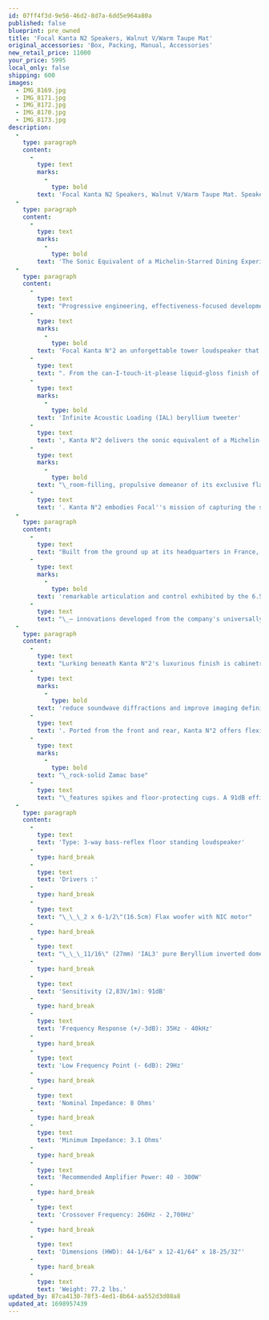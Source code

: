 ```yaml
---
id: 07ff4f3d-9e56-46d2-8d7a-6dd5e964a80a
published: false
blueprint: pre_owned
title: 'Focal Kanta N2 Speakers, Walnut V/Warm Taupe Mat'
original_accessories: 'Box, Packing, Manual, Accessories'
new_retail_price: 11000
your_price: 5995
local_only: false
shipping: 600
images:
  - IMG_8169.jpg
  - IMG_8171.jpg
  - IMG_8172.jpg
  - IMG_8170.jpg
  - IMG_8173.jpg
description:
  -
    type: paragraph
    content:
      -
        type: text
        marks:
          -
            type: bold
        text: 'Focal Kanta N2 Speakers, Walnut V/Warm Taupe Mat. Speakers are in excellent physical and functional condition with original boxes, packing and accessories. Speakers sell as new for $11,000.00'
  -
    type: paragraph
    content:
      -
        type: text
        marks:
          -
            type: bold
        text: 'The Sonic Equivalent of a Michelin-Starred Dining Experience: Internationally Praised Focal Kanta N°2 Tower Loudspeakers Play with Smoothness, Scope, and Sophistication'
  -
    type: paragraph
    content:
      -
        type: text
        text: "Progressive engineering, effectiveness-focused development, and an elegant flair for style make the\_"
      -
        type: text
        marks:
          -
            type: bold
        text: 'Focal Kanta N°2 an unforgettable tower loudspeaker that sounds as good as it looks'
      -
        type: text
        text: ". From the can-I-touch-it-please liquid-gloss finish of its stunning color options to the sultry, sweet high frequencies created by its\_"
      -
        type: text
        marks:
          -
            type: bold
        text: 'Infinite Acoustic Loading (IAL) beryllium tweeter'
      -
        type: text
        text: ', Kanta N°2 delivers the sonic equivalent of a Michelin-starred dining experience. Its ability to conjure holographic images and subtle details from even ordinary recordings is matched only by the'
      -
        type: text
        marks:
          -
            type: bold
        text: "\_room-filling, propulsive demeanor of its exclusive flax-fiber woofers"
      -
        type: text
        text: '. Kanta N°2 embodies Focal''s mission of capturing the sensory experience of musical performances.'
  -
    type: paragraph
    content:
      -
        type: text
        text: "Built from the ground up at its headquarters in France, Focal uses locally grown flax for Kanta N°2's woofers due to its incredible durability and light weight. Arranging the material in a unique glass-fiber sandwich design enables Kanta N°2 to deliver transients with megabit-like speed. The\_"
      -
        type: text
        marks:
          -
            type: bold
        text: 'remarkable articulation and control exhibited by the 6.5-inch midrange driver and two 6.5-inch woofers owe to TMD (Tuned Mass Damping) suspension and NIC (Neutral Inductive Circuit) motors'
      -
        type: text
        text: "\_– innovations developed from the company's universally acclaimed Utopia and Sopra Series. This specialized approach to driver design significantly improves definition and reduces internal resonances. As a result of all the bleeding-edge technology, you'll hear a startling level of transparency that'll have you jumping in your seat at the thwack of a kick drum and marveling at the explosive dynamics of an orchestral crescendo."
  -
    type: paragraph
    content:
      -
        type: text
        text: "Lurking beneath Kanta N°2's luxurious finish is cabinetry made of molded, high-density polymer – a material significantly better at damping vibrations than the MDF commonly used in other speakers. Rounded baffle edges further\_"
      -
        type: text
        marks:
          -
            type: bold
        text: 'reduce soundwave diffractions and improve imaging definition'
      -
        type: text
        text: '. Ported from the front and rear, Kanta N°2 offers flexible room placement options while its'
      -
        type: text
        marks:
          -
            type: bold
        text: "\_rock-solid Zamac base"
      -
        type: text
        text: "\_features spikes and floor-protecting cups. A 91dB efficiency rating means Kanta N°2 can be easily driven by a wide variety of amplifiers. Grace-note touches like an elegant, glass-covered top and sonically transparent magnetic grilles make Kanta N°2 a prime example of Focal's commitment to the highest quality fit and finish."
  -
    type: paragraph
    content:
      -
        type: text
        text: 'Type: 3-way bass-reflex floor standing loudspeaker'
      -
        type: hard_break
      -
        type: text
        text: 'Drivers :'
      -
        type: hard_break
      -
        type: text
        text: "\_\_\_2 x 6-1/2\"(16.5cm) Flax woofer with NIC motor"
      -
        type: hard_break
      -
        type: text
        text: "\_\_\_11/16\" (27mm) 'IAL3' pure Beryllium inverted dome tweeter"
      -
        type: hard_break
      -
        type: text
        text: 'Sensitivity (2,83V/1m): 91dB'
      -
        type: hard_break
      -
        type: text
        text: 'Frequency Response (+/-3dB): 35Hz - 40kHz'
      -
        type: hard_break
      -
        type: text
        text: 'Low Frequency Point (- 6dB): 29Hz'
      -
        type: hard_break
      -
        type: text
        text: 'Nominal Impedance: 8 Ohms'
      -
        type: hard_break
      -
        type: text
        text: 'Minimum Impedance: 3.1 Ohms'
      -
        type: hard_break
      -
        type: text
        text: 'Recommended Amplifier Power: 40 - 300W'
      -
        type: hard_break
      -
        type: text
        text: 'Crossover Frequency: 260Hz - 2,700Hz'
      -
        type: hard_break
      -
        type: text
        text: 'Dimensions (HWD): 44-1/64" x 12-41/64" x 18-25/32"'
      -
        type: hard_break
      -
        type: text
        text: 'Weight: 77.2 lbs.'
updated_by: 87ca4130-78f3-4ed1-8b64-aa552d3d08a8
updated_at: 1698957439
---
```

